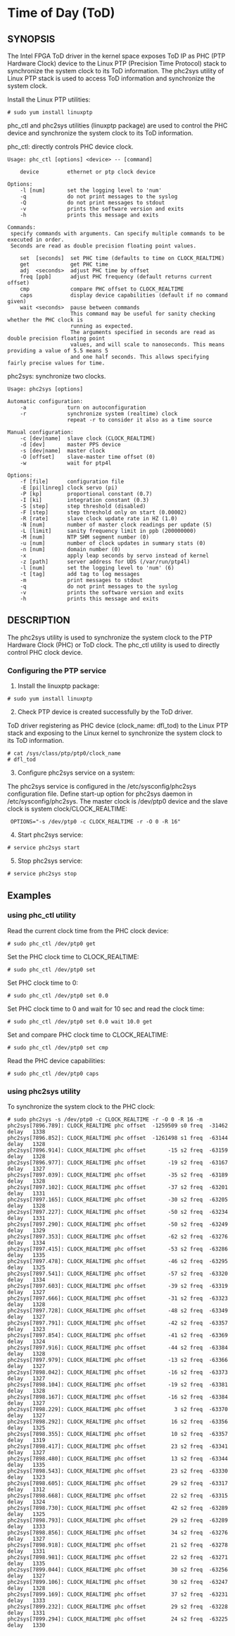 # Time of Day (ToD) #
## SYNOPSIS ##

The Intel FPGA ToD driver in the kernel space exposes ToD IP as PHC (PTP Hardware Clock) device to the Linux PTP (Precision Time Protocol) stack to synchronize the system clock to its ToD information.
The phc2sys utility of Linux PTP stack is used to access ToD information and synchronize the system clock.

Install the Linux PTP utilities:
```console
# sudo yum install linuxptp
```

phc_ctl and phc2sys utilities (linuxptp package) are used to control the PHC device and synchronize the system clock to its ToD information.

phc_ctl: directly controls PHC device clock.
```console
Usage: phc_ctl [options] <device> -- [command]

    device         ethernet or ptp clock device
 
Options:
    -l [num]       set the logging level to 'num'
    -q             do not print messages to the syslog
    -Q             do not print messages to stdout
    -v             prints the software version and exits
    -h             prints this message and exits

Commands:
 specify commands with arguments. Can specify multiple commands to be executed in order. 
 Seconds are read as double precision floating point values.

    set  [seconds]  set PHC time (defaults to time on CLOCK_REALTIME)
    get             get PHC time
    adj  <seconds>  adjust PHC time by offset
    freq [ppb]      adjust PHC frequency (default returns current offset)
    cmp             compare PHC offset to CLOCK_REALTIME
    caps            display device capabilities (default if no command given)
    wait <seconds>  pause between commands
                    This command may be useful for sanity checking whether the PHC clock is
                    running as expected.
                    The arguments specified in seconds are read as double precision floating point
                    values, and will scale to nanoseconds. This means providing a value of 5.5 means 5
                    and one half seconds. This allows specifying fairly precise values for time.
```

phc2sys: synchronize two clocks.
```console
Usage: phc2sys [options]

Automatic configuration:
    -a             turn on autoconfiguration
    -r             synchronize system (realtime) clock
                   repeat -r to consider it also as a time source
 
Manual configuration:
    -c [dev|name]  slave clock (CLOCK_REALTIME)
    -d [dev]       master PPS device
    -s [dev|name]  master clock
    -O [offset]    slave-master time offset (0)
    -w             wait for ptp4l
 
Options:
    -f [file]      configuration file
    -E [pi|linreg] clock servo (pi)
    -P [kp]        proportional constant (0.7)
    -I [ki]        integration constant (0.3)
    -S [step]      step threshold (disabled)
    -F [step]      step threshold only on start (0.00002)
    -R [rate]      slave clock update rate in HZ (1.0)
    -N [num]       number of master clock readings per update (5)
    -L [limit]     sanity frequency limit in ppb (200000000)
    -M [num]       NTP SHM segment number (0)
    -u [num]       number of clock updates in summary stats (0)
    -n [num]       domain number (0)
    -x             apply leap seconds by servo instead of kernel
    -z [path]      server address for UDS (/var/run/ptp4l)
    -l [num]       set the logging level to 'num' (6)
    -t [tag]       add tag to log messages
    -m             print messages to stdout
    -q             do not print messages to the syslog
    -v             prints the software version and exits
    -h             prints this message and exits
```

## DESCRIPTION ##

The phc2sys utility is used to synchronize the system clock to the PTP Hardware Clock (PHC) or ToD clock. The phc_ctl utility is used to directly control PHC clock device.

### Configuring the PTP service ###

1.  Install the linuxptp package:
```console
# sudo yum install linuxptp
```
2.  Check PTP device is created successfully by the ToD driver. 

ToD driver registering as PHC device (clock_name: dfl_tod) to the Linux PTP stack and exposing to the Linux kernel to synchronize the system clock to its ToD information.
```console
# cat /sys/class/ptp/ptp0/clock_name
# dfl_tod
```

3.  Configure phc2sys service on a system:

The phc2sys service is configured in the /etc/sysconfig/phc2sys configuration file. Define start-up option for phc2sys daemon in /etc/sysconfig/phc2sys.
The master clock is /dev/ptp0 device and the slave clock is system clock/CLOCK_REALTIME:
```console
 OPTIONS="-s /dev/ptp0 -c CLOCK_REALTIME -r -O 0 -R 16"
```

4.  Start phc2sys service:
```console
# service phc2sys start
```

5.  Stop phc2sys service:
```console
# service phc2sys stop
```

## Examples ##

### using phc_ctl utility ###

Read the current clock time from the PHC clock device:
```console
# sudo phc_ctl /dev/ptp0 get
```

Set the PHC clock time to CLOCK_REALTIME:
```console
# sudo phc_ctl /dev/ptp0 set
```

Set PHC clock time to 0:
```console
# sudo phc_ctl /dev/ptp0 set 0.0
```

Set PHC clock time to 0 and wait for 10 sec and read the clock time:
```console
# sudo phc_ctl /dev/ptp0 set 0.0 wait 10.0 get
```

Set and compare PHC clock time to CLOCK_REALTIME:
```console
# sudo phc_ctl /dev/ptp0 set cmp
```

Read the PHC device capabilities:
```console
# sudo phc_ctl /dev/ptp0 caps
```


### using phc2sys utility ###
To synchronize the system clock to the PHC clock:
```console
# sudo phc2sys -s /dev/ptp0 -c CLOCK_REALTIME -r -O 0 -R 16 -m
phc2sys[7896.789]: CLOCK_REALTIME phc offset  -1259509 s0 freq  -31462 delay   1338
phc2sys[7896.852]: CLOCK_REALTIME phc offset  -1261498 s1 freq  -63144 delay   1328
phc2sys[7896.914]: CLOCK_REALTIME phc offset       -15 s2 freq  -63159 delay   1328
phc2sys[7896.977]: CLOCK_REALTIME phc offset       -19 s2 freq  -63167 delay   1327
phc2sys[7897.039]: CLOCK_REALTIME phc offset       -35 s2 freq  -63189 delay   1328
phc2sys[7897.102]: CLOCK_REALTIME phc offset       -37 s2 freq  -63201 delay   1331
phc2sys[7897.165]: CLOCK_REALTIME phc offset       -30 s2 freq  -63205 delay   1328
phc2sys[7897.227]: CLOCK_REALTIME phc offset       -50 s2 freq  -63234 delay   1331
phc2sys[7897.290]: CLOCK_REALTIME phc offset       -50 s2 freq  -63249 delay   1329
phc2sys[7897.353]: CLOCK_REALTIME phc offset       -62 s2 freq  -63276 delay   1334
phc2sys[7897.415]: CLOCK_REALTIME phc offset       -53 s2 freq  -63286 delay   1335
phc2sys[7897.478]: CLOCK_REALTIME phc offset       -46 s2 freq  -63295 delay   1325
phc2sys[7897.541]: CLOCK_REALTIME phc offset       -57 s2 freq  -63320 delay   1334
phc2sys[7897.603]: CLOCK_REALTIME phc offset       -39 s2 freq  -63319 delay   1327
phc2sys[7897.666]: CLOCK_REALTIME phc offset       -31 s2 freq  -63323 delay   1328
phc2sys[7897.728]: CLOCK_REALTIME phc offset       -48 s2 freq  -63349 delay   1327
phc2sys[7897.791]: CLOCK_REALTIME phc offset       -42 s2 freq  -63357 delay   1323
phc2sys[7897.854]: CLOCK_REALTIME phc offset       -41 s2 freq  -63369 delay   1324
phc2sys[7897.916]: CLOCK_REALTIME phc offset       -44 s2 freq  -63384 delay   1328
phc2sys[7897.979]: CLOCK_REALTIME phc offset       -13 s2 freq  -63366 delay   1327
phc2sys[7898.042]: CLOCK_REALTIME phc offset       -16 s2 freq  -63373 delay   1327
phc2sys[7898.104]: CLOCK_REALTIME phc offset       -19 s2 freq  -63381 delay   1328
phc2sys[7898.167]: CLOCK_REALTIME phc offset       -16 s2 freq  -63384 delay   1327
phc2sys[7898.229]: CLOCK_REALTIME phc offset         3 s2 freq  -63370 delay   1327
phc2sys[7898.292]: CLOCK_REALTIME phc offset        16 s2 freq  -63356 delay   1325
phc2sys[7898.355]: CLOCK_REALTIME phc offset        10 s2 freq  -63357 delay   1319
phc2sys[7898.417]: CLOCK_REALTIME phc offset        23 s2 freq  -63341 delay   1327
phc2sys[7898.480]: CLOCK_REALTIME phc offset        13 s2 freq  -63344 delay   1335
phc2sys[7898.543]: CLOCK_REALTIME phc offset        23 s2 freq  -63330 delay   1323
phc2sys[7898.605]: CLOCK_REALTIME phc offset        29 s2 freq  -63317 delay   1312
phc2sys[7898.668]: CLOCK_REALTIME phc offset        22 s2 freq  -63315 delay   1324
phc2sys[7898.730]: CLOCK_REALTIME phc offset        42 s2 freq  -63289 delay   1325
phc2sys[7898.793]: CLOCK_REALTIME phc offset        29 s2 freq  -63289 delay   1333
phc2sys[7898.856]: CLOCK_REALTIME phc offset        34 s2 freq  -63276 delay   1327
phc2sys[7898.918]: CLOCK_REALTIME phc offset        21 s2 freq  -63278 delay   1331
phc2sys[7898.981]: CLOCK_REALTIME phc offset        22 s2 freq  -63271 delay   1335
phc2sys[7899.044]: CLOCK_REALTIME phc offset        30 s2 freq  -63256 delay   1327
phc2sys[7899.106]: CLOCK_REALTIME phc offset        30 s2 freq  -63247 delay   1328
phc2sys[7899.169]: CLOCK_REALTIME phc offset        37 s2 freq  -63231 delay   1333
phc2sys[7899.232]: CLOCK_REALTIME phc offset        29 s2 freq  -63228 delay   1331
phc2sys[7899.294]: CLOCK_REALTIME phc offset        24 s2 freq  -63225 delay   1330
```